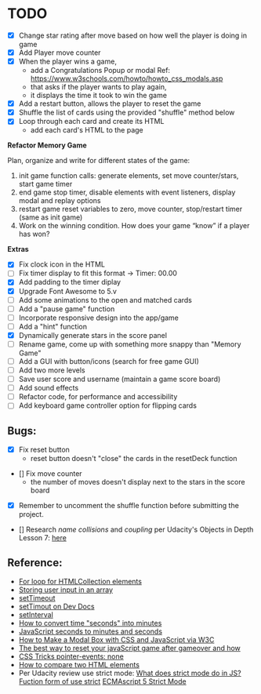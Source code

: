 # TODO

- [X] Change star rating after move based on how well the player is doing in game
- [X] Add Player move counter
- [X] When the player wins a game,
    - add a Congratulations Popup or modal
        Ref: https://www.w3schools.com/howto/howto_css_modals.asp
    - that asks if the player wants to play again,
    - it displays the time it took to win the game
- [X] Add a restart button, allows the player to reset the game
- [X] Shuffle the list of cards using the provided "shuffle" method below
- [X] Loop through each card and create its HTML
    - add each card's HTML to the page
    


**Refactor Memory Game**

Plan, organize and write for different states of the game:
1. init game
    function calls: generate elements, set move counter/stars, start game timer
2.  end game
    stop timer, disable elements with event listeners, display modal and replay options
3.  restart game
    reset variables to zero, move counter, stop/restart timer (same as init game)
4. Work on the winning condition. How does your game “know” if a player has won?



**Extras**

- [X] Fix clock icon in the HTML
- [ ] Fix timer display to fit this format -> Timer: 00.00
- [X] Add padding to the timer diplay
- [X] Upgrade Font Awesome to 5.v
- [ ] Add some animations to the open and matched cards
- [ ] Add a "pause game" function
- [ ] Incorporate responsive design into the app/game
- [ ] Add a "hint" function
- [X] Dynamically generate stars in the score panel
- [ ] Rename game, come up with something more snappy than "Memory Game"
- [ ] Add a GUI with button/icons (search for free game GUI)
- [ ] Add two more levels
- [ ] Save user score and username (maintain a game score board)
- [ ] Add sound effects
- [ ] Refactor code, for performance and accessibility
- [ ] Add keyboard game controller option for flipping cards

Bugs:
--------

- [X] Fix reset button
    - reset button doesn't "close" the cards in the resetDeck function
- [] Fix move counter
    - the number of moves doesn't display next to the stars in the score board
- [X] Remember to uncomment the shuffle function before submitting the project.

- [] Research *name collisions* and *coupling* per Udacity's Objects in Depth Lesson 7: [here](https://classroom.udacity.com/nanodegrees/nd001/parts/c02fda3b-67bf-48d6-a64f-c6960e2d4d79/modules/7e56389b-50d8-4e3a-84a0-eb3fd45456b2/lessons/504843ae-ba16-4573-a859-94da7a7d1dd4/concepts/27af7aad-6d3b-483e-960d-22d3fc090dc1#)


Reference:
-----------

- [For loop for HTMLCollection elements](https://stackoverflow.com/questions/22754315/for-loop-for-htmlcollection-elements)
- [Storing user input in an array](https://stackoverflow.com/questions/10523200/storing-user-input-in-array)
- [setTimeout](https://developer.mozilla.org/en-US/docs/Web/API/WindowOrWorkerGlobalScope/setTimeout)
- [setTimout on Dev Docs](https://devdocs.io/dom/windoworworkerglobalscope/settimeout)
- [setInterval](https://devdocs.io/dom/windoworworkerglobalscope/setinterval)
- [How to convert time "seconds" into minutes](https://stackoverflow.com/questions/37096367/how-to-convert-seconds-to-minutes-and-hours-in-javascript)
- [JavaScript seconds to minutes and seconds](https://stackoverflow.com/questions/3733227/javascript-seconds-to-minutes-and-seconds)
- [How to Make a Modal Box with CSS and JavaScript via W3C](https://www.w3schools.com/howto/howto_css_modals.asp)
- [The best way to reset your javaScript game after gameover and how](https://stackoverflow.com/questions/28744682/the-best-way-to-reset-your-javascript-game-after-gameover-and-how)
- [CSS Tricks pointer-events: none](https://css-tricks.com/almanac/properties/p/pointer-events/)
- [How to compare two HTML elements](https://stackoverflow.com/questions/10679762/how-to-compare-two-html-elements)
- Per Udacity review use strict mode:
    [What does strict mode do in JS?](https://stackoverflow.com/questions/1335851/what-does-use-strict-do-in-javascript-and-what-is-the-reasoning-behind-it) 
    [Fuction form of use strict](https://www.codexpedia.com/javascript/use-the-function-form-of-use-strict/)
    [ECMAscript 5 Strict Mode](https://johnresig.com/blog/ecmascript-5-strict-mode-json-and-more/)
